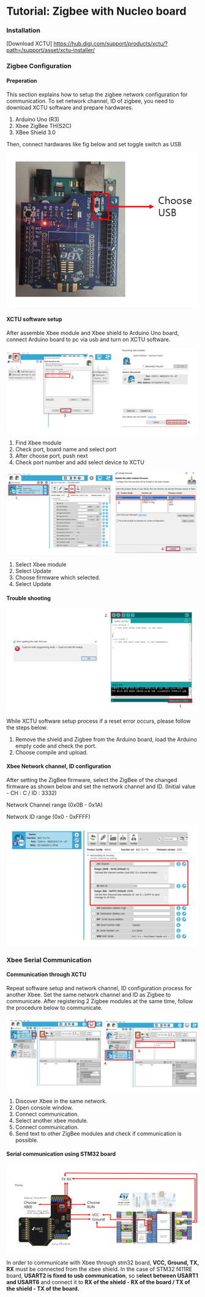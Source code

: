 # Tutorial: Zigbee with Nucleo board

### Installation

\[Download XCTU] https://hub.digi.com/support/products/xctu/?path=/support/asset/xctu-installer/

### Zigbee Configuration

#### Preperation

This section explains how to setup the zigbee network configuration for communication. To set network channel, ID of zigbee, you need to download XCTU software and prepare hardwares.

1. Arduino Uno (R3)
2. Xbee ZigBee TH(S2C)
3. XBee Shield 3.0

Then, connect hardwares like fig below and set toggle switch as USB

![](<../../.gitbook/assets/image (116).png>)

#### XCTU software setup

After assemble Xbee module and Xbee shield to Arduino Uno board, connect Arduino board to pc via usb and turn on XCTU software.

![](<../../.gitbook/assets/image (119).png>)

1. Find Xbee module
2. Check port, board name and select port
3. After choose port, push next
4. Check port number and add select device to XCTU

![](<../../.gitbook/assets/image (117).png>)

1. Select Xbee module
2. Select Update
3. Choose firmware which selected.
4. Select Update

#### Trouble shooting

![](<../../.gitbook/assets/image (115).png>)

While XCTU software setup process if a reset error occurs, please follow the steps below.

1. Remove the shield and Zigbee from the Arduino board, load the Arduino empty code and check the port.
2. Choose compile and upload.

#### Xbee Network channel, ID configuration

After setting the ZigBee firmware, select the ZigBee of the changed firmware as shown below and set the network channel and ID. (Initial value - CH : C / ID : 3332)

Network Channel range (0x0B - 0x1A)

Network ID range (0x0 - 0xFFFF)

![](<../../.gitbook/assets/image (120).png>)

### Xbee Serial Communication

#### Communication through XCTU

Repeat software setup and network channel, ID configuration process for another Xbee. Set the same network channel and ID as Zigbee to communicate. After registering 2 Zigbee modules at the same time, follow the procedure below to communicate.

![](<../../.gitbook/assets/image (121).png>)

1. Discover Xbee in the same network.
2. Open console window.
3. Connect communication.
4. Select another xbee module.
5. Connect communication.
6. Send text to other ZigBee modules and check if communication is possible.

#### Serial communication using STM32 board

![](<../../.gitbook/assets/image (118).png>)

In order to communicate with Xbee through stm32 board, **VCC, Ground, TX, RX** must be connected from the xbee shield. In the case of STM32 f411RE board, **USART2 is fixed to usb communication**, so s**elect between USART1 and USART6** and connect it to **RX of the shield - RX of the board / TX of the shield - TX of the board.**
